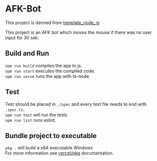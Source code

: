 # AFK-Bot
This project is derived from [template_node_js](https://github.com/LarsBremen/template_node_ts)

This project is an AFK bot which moves the mouse if there was no user input for 30 sek.

## Build and Run
`npm run build` compiles the app to js.  
`npm run start` executes the compiled code.  
`npm run serve` runs the app with ts-node.  

## Test
Test should be placed in `./spec` and every test file needs to end with `.spec.ts`.  
`npm run test` will run the tests.  
`npm run lint` runs eslint.

## Bundle project to executable
`pkg .` will build a x64 executable Windows  
For more information see [vercel/pkg](https://github.com/vercel/pkg) documentation.
